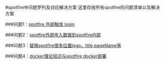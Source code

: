 #spotfire中问题罗列及对应解决方案
这里存放所有spotfire的问题清单以及解决方案

###问题1：[spotfire 外部触发 login](https://github.com/xiaoping1993/spotfire_issues/blob/master/resource/spotfire%20%E5%A4%96%E9%83%A8%E8%A7%A6%E5%8F%91%20login.docx "spotfire 外部触发login")

###问题2：[spotfire外部传入数据到spotfire内部](https://github.com/xiaoping1993/spotfire_issues/blob/master/resource/spotfire%E5%A4%96%E9%83%A8%E4%BC%A0%E5%85%A5%E6%95%B0%E6%8D%AE%E5%88%B0spotfire%E5%86%85%E9%83%A8.md "spotfire外部传入数据到spotfire内部")

###问题3：[替换spotfire很多位置logo，title,pageName等](https://github.com/xiaoping1993/spotfire_issues/blob/master/resource/spotfire%E5%A4%96%E9%83%A8%E4%BC%A0%E5%85%A5%E6%95%B0%E6%8D%AE%E5%88%B0spotfire%E5%86%85%E9%83%A8.md "spotfire外部传入数据到spotfire内部")

###问题4：[docker理论知识与spotfire docker部署](https://github.com/xiaoping1993/spotfire_issues/blob/master/resource/spotfire%E5%A4%96%E9%83%A8%E4%BC%A0%E5%85%A5%E6%95%B0%E6%8D%AE%E5%88%B0spotfire%E5%86%85%E9%83%A8.md "spotfire外部传入数据到spotfire内部")
